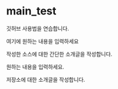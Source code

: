 # main_test
깃허브 사용법을 연습합니다.

여기에 원하는 내용을 입력하세요

작성한 소스에 대한 간단한 소개글을 작성합니다.

원하는 내용을 입력하세요.

저장소에 대한 소개글을 작성합니다.
